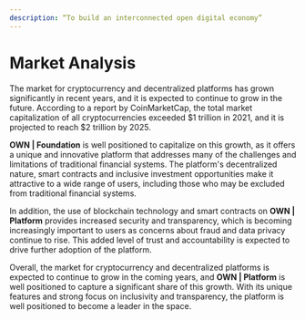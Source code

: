 ```yaml
---
description: “To build an interconnected open digital economy”
---
```


# Market Analysis

The market for cryptocurrency and decentralized platforms has grown significantly in recent years, and it is expected to continue to grow in the future. According to a report by CoinMarketCap, the total market capitalization of all cryptocurrencies exceeded $1 trillion in 2021, and it is projected to reach $2 trillion by 2025.

**OWN | Foundation** is well positioned to capitalize on this growth, as it offers a unique and innovative platform that addresses many of the challenges and limitations of traditional financial systems. The platform's decentralized nature, smart contracts and inclusive investment opportunities make it attractive to a wide range of users, including those who may be excluded from traditional financial systems.

In addition, the use of blockchain technology and smart contracts on **OWN | Platform** provides increased security and transparency, which is becoming increasingly important to users as concerns about fraud and data privacy continue to rise. This added level of trust and accountability is expected to drive further adoption of the platform.

Overall, the market for cryptocurrency and decentralized platforms is expected to continue to grow in the coming years, and **OWN | Platform** is well positioned to capture a significant share of this growth. With its unique features and strong focus on inclusivity and transparency, the platform is well positioned to become a leader in the space.
